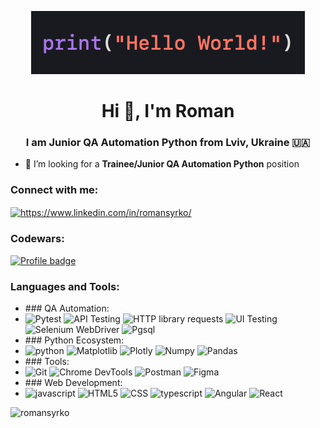 <p align="center">
  <img src="./img/HelloWorld.png" alt="HelloWorld.png">
</p>

<h1 align="center">Hi 👋, I'm Roman</h1>
<h3 align="center">I am Junior QA Automation Python from Lviv, Ukraine 🇺🇦</h3>
  
- 🤝 I’m looking for a **Trainee/Junior QA Automation Python** position

<h3 align="left">Connect with me:</h3>
<p align="left">
<a href="https://www.linkedin.com/in/romansyrko/" target="blank"><img align="center" src="https://raw.githubusercontent.com/rahuldkjain/github-profile-readme-generator/master/src/images/icons/Social/linked-in-alt.svg" alt="https://www.linkedin.com/in/romansyrko/" height="30" width="40" /></a>
</p>

<h3 align="left">Codewars:</h3>

[![Profile badge](https://www.codewars.com/users/Roman%20Syrko/badges/large)](https://www.codewars.com/users/Roman%20Syrko)

<h3 align="left">Languages and Tools:</h3>
<p align="left">
<ul>
  <li>
    ### QA Automation:
    <li>
      <img src="https://upload.wikimedia.org/wikipedia/commons/b/ba/Pytest_logo.svg" alt="Pytest" width="40" height="40"/>
      <img src="https://www.svgrepo.com/show/261808/api.svg" alt="API Testing" width="40" height="40"/>
      <img src="https://www.svgrepo.com/show/221325/http.svg" alt="HTTP library requests" width="40" height="40"/>
      <img src="https://www.svgrepo.com/show/185757/browser-ui.svg" alt="UI Testing" width="40" height="40"/>
      <img src="https://www.svgrepo.com/show/354321/selenium.svg" alt="Selenium WebDriver" width="40" height="40"/>
      <img src="https://www.svgrepo.com/show/373965/pgsql.svg" alt="Pgsql" width="40" height="40"/>
    </li>
  </li>
  
  <li>
    ### Python Ecosystem:
    <li>
      <img src="https://www.svgrepo.com/show/452091/python.svg" alt="python" width="40" height="40"/>
      <img src="https://icon.icepanel.io/Technology/svg/Matplotlib.svg" alt="Matplotlib" width="40" height="40"/>
      <img src="https://www.vectorlogo.zone/logos/plotly/plotly-icon.svg" alt="Plotly" width="40" height="40"/>
      <img src="https://cdn.worldvectorlogo.com/logos/numpy-1.svg" alt="Numpy" width="40" height="40"/>
      <img src="https://icon.icepanel.io/Technology/svg/Pandas.svg" alt="Pandas" width="40" height="40"/>
    </li>
  </li>
  
  <li>
    ### Tools:
    <li>
      <img src="https://www.svgrepo.com/show/452210/git.svg" alt="Git" width="40" height="40"/>
      <img src="https://www.svgrepo.com/show/439100/chrome-devtools.svg" alt="Chrome DevTools" width="40" height="40"/>
      <img src="https://www.svgrepo.com/show/354202/postman-icon.svg" alt="Postman" width="40" height="40"/>
      <img src="https://www.svgrepo.com/show/448222/figma.svg" alt="Figma" width="40" height="40"/>
    </li>
  </li>
  
  <li>
    ### Web Development:
    <li>
      <img src="https://www.svgrepo.com/show/353925/javascript.svg" alt="javascript" width="40" height="40"/>
      <img src="https://www.svgrepo.com/show/303205/html-5-logo.svg" alt="HTML5" width="40" height="40"/>
      <img src="https://www.svgrepo.com/show/452185/css-3.svg" alt="CSS" width="40" height="40"/>
      <img src="https://www.svgrepo.com/show/374146/typescript-official.svg" alt="typescript" width="40" height="40"/>
      <img src="https://www.svgrepo.com/show/452156/angular.svg" alt="Angular" width="40" height="40"/>
      <img src="https://www.svgrepo.com/show/452092/react.svg" alt="React" width="40" height="40"/>
    </li>
  </li>
</ul>
</p>

<p><img align="left" src="https://github-readme-stats.vercel.app/api/top-langs?username=romansyrko&show_icons=true&theme=dark&title_color=ffffff&text_color=ffffff&bg_color=000000&locale=en&layout=compact" alt="romansyrko" /></p>
